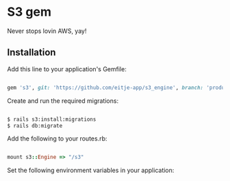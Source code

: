 # S3 gem

Never stops lovin AWS, yay!

## Installation

Add this line to your application's Gemfile:

```ruby

gem 's3', git: 'https://github.com/eitje-app/s3_engine', branch: 'production'

```
Create and run the required migrations:

```bash

$ rails s3:install:migrations
$ rails db:migrate

```
Add the following to your routes.rb:
```ruby

mount s3::Engine => "/s3"

```
Set the following environment variables in your application:
```ruby
```
